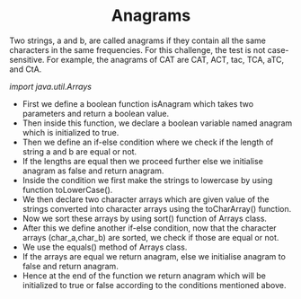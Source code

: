 <h1 align="center">Anagrams</h1>
Two strings, a and b, are called anagrams if they contain all the same characters in the same frequencies. For this challenge, the test is not case-sensitive. For example, the anagrams of CAT are CAT, ACT, tac, TCA, aTC, and CtA.

_import java.util.Arrays_

- First we define a boolean function isAnagram which takes two parameters and return a boolean value.
- Then inside this function, we declare a boolean variable named anagram which is initialized to true.
- Then we define an if-else condition where we check if the length of string a and b are equal or not.
- If the lengths are equal then we proceed further else we initialise anagram as false and return anagram.
- Inside the condition we first make the strings to lowercase by using function toLowerCase().
- We then declare two character arrays which are given value of the strings converted into character arrays using the toCharArray() function.
- Now we sort these arrays by using sort() function of Arrays class.
- After this we define another if-else condition, now that the character arrays (char_a,char_b) are sorted, we check if those are equal or not.
- We use the equals() method of Arrays class.
- If the arrays are equal we return anagram, else we initialise anagram to false and return anagram.
- Hence at the end of the function we return anagram which will be initialized to true or false according to the conditions mentioned above.
